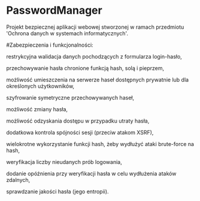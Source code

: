 # PasswordManager

Projekt bezpiecznej aplikacji webowej stworzonej w ramach przedmiotu 'Ochrona danych w systemach informatycznych'.

#Zabezpieczenia i funkcjonalności:

restrykcyjna walidacja danych pochodzących z formularza login-hasło, 

przechowywanie hasła chronione funkcją hash, solą i pieprzem,

możliwość umieszczenia na serwerze haseł dostępnych prywatnie lub dla określonych użytkowników,

szyfrowanie symetryczne przechowywanych haseł,

możliwość zmiany hasła,

możliwość odzyskania dostępu w przypadku utraty hasła,

dodatkowa kontrola spójności sesji (przeciw atakom XSRF),

wielokrotne wykorzystanie funkcji hash, żeby wydłużyć ataki brute-force na hash,

weryfikacja liczby nieudanych prób logowania,

dodanie opóźnienia przy weryfikacji hasła w celu wydłużenia ataków zdalnych,

sprawdzanie jakości hasła (jego entropii).
